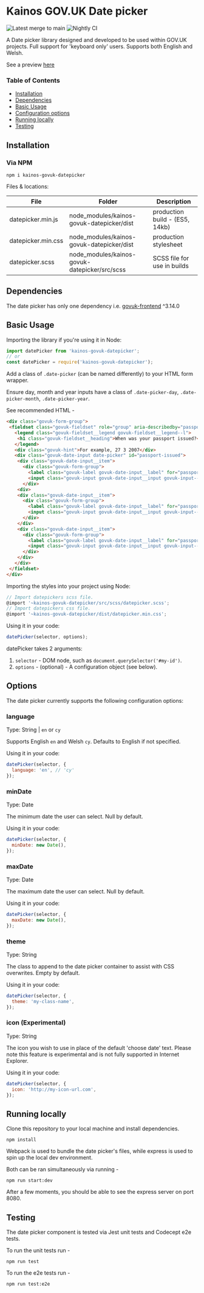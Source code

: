 # Kainos GOV.UK Date picker

![Latest merge to main](https://github.com/KainosSoftwareLtd/accessible-date-picker/actions/workflows/main-ci.yml/badge.svg)
![Nightly CI](https://github.com/KainosSoftwareLtd/accessible-date-picker/actions/workflows/nightly-ci.yml/badge.svg)

A Date picker library designed and developed to be used within GOV.UK projects. Full support for 'keyboard only' users. Supports both English and Welsh.

See a preview [here](https://still-headland-16463.herokuapp.com)

### Table of Contents

* [Installation](#installation)
* [Dependencies](#Dependencies)
* [Basic Usage](#basic-usage)
* [Configuration options](#options)
* [Running locally](#running-locally)
* [Testing](#testing)

## Installation

### Via NPM

```
npm i kainos-govuk-datepicker
```

Files & locations:

| File               | Folder                                        | Description                    |
|--------------------|-----------------------------------------------|--------------------------------|
| datepicker.min.js  | node_modules/kainos-govuk-datepicker/dist     | production build - (ES5, 14kb) |
| datepicker.min.css | node_modules/kainos-govuk-datepicker/dist     | production stylesheet          |
| datepicker.scss    | node_modules/kainos-govuk-datepicker/src/scss | SCSS file for use in builds    |

## Dependencies

The date picker has only one dependency i.e. [govuk-frontend](https://www.npmjs.com/package/govuk-frontend) ^3.14.0

## Basic Usage

Importing the library if you're using it in Node:
```javascript
import datePicker from 'kainos-govuk-datepicker';
// or
const datePicker = require('kainos-govuk-datepicker');
```

Add a class of `.date-picker` (can be named differently) to your HTML form wrapper.

Ensure day, month and year inputs have a class of `.date-picker-day`, `.date-picker-month`, `.date-picker-year`.

See recommended HTML -

```html
<div class="govuk-form-group">
 <fieldset class="govuk-fieldset" role="group" aria-describedby="passport-issued-hint">
   <legend class="govuk-fieldset__legend govuk-fieldset__legend--l">
    <h1 class="govuk-fieldset__heading">When was your passport issued?</h1>
   </legend>
   <div class="govuk-hint">For example, 27 3 2007</div>
   <div class="govuk-date-input date-picker" id="passport-issued">
    <div class="govuk-date-input__item">
      <div class="govuk-form-group">
        <label class="govuk-label govuk-date-input__label" for="passport-issued-day">Day</label>
        <input class="govuk-input govuk-date-input__input govuk-input--width-2 date-picker-day" id="passport-issued-day" name="passport-issued-day" type="text" pattern="[0-9]*" inputmode="numeric" />
      </div>
    <div>
    <div class="govuk-date-input__item">
      <div class="govuk-form-group">
        <label class="govuk-label govuk-date-input__label" for="passport-issued-month">Month</label>
        <input class="govuk-input govuk-date-input__input govuk-input--width-2 date-picker-month" id="passport-issued-month" name="passport-issued-month" type="text" pattern="[0-9]*" inputmode="numeric" />
      </div>
    </div>
    <div class="govuk-date-input__item">
      <div class="govuk-form-group">
        <label class="govuk-label govuk-date-input__label" for="passport-issued-year">year</label>
        <input class="govuk-input govuk-date-input__input govuk-input--width-4 date-picker-year" id="passport-issued-year" name="passport-issued-year" type="text" pattern="[0-9]*" inputmode="numeric" />
      </div>
    </div>
   </div>
 </fieldset>
</div>
```

Importing the styles into your project using Node:
```javascript
// Import datepickers scss file.
@import '~kainos-govuk-datepicker/src/scss/datepicker.scss';
// Import datepickers css file.
@import '~kainos-govuk-datepicker/dist/datepicker.min.css';
```

Using it in your code:
```javascript
datePicker(selector, options);
```

datePicker takes 2 arguments:

1. `selector` - DOM node, such as `document.querySelector('#my-id')`.
2. `options` - (optional) - A configuration object (see below).

## Options

The date picker currently supports the following configuration options:

### language

Type: String | `en` or `cy`

Supports English `en` and Welsh `cy`. Defaults to English if not specified.

Using it in your code:
```javascript
datePicker(selector, {
  language: 'en', // 'cy'
});
```

### minDate

Type: Date

The minimum date the user can select. Null by default.

Using it in your code:
```javascript
datePicker(selector, {
  minDate: new Date(),
});
```

### maxDate

Type: Date

The maximum date the user can select. Null by default.

Using it in your code:
```javascript
datePicker(selector, {
  maxDate: new Date(),
});
```

### theme

Type: String

The class to append to the date picker container to assist with CSS overwrites. Empty by default.

Using it in your code:
```javascript
datePicker(selector, {
  theme: 'my-class-name',
});
```

### icon (Experimental)

Type: String

The icon you wish to use in place of the default 'choose date' text. Please note this feature is experimental and is not fully supported in Internet Explorer.

Using it in your code:
```javascript
datePicker(selector, {
  icon: 'http://my-icon-url.com',
});
```

## Running locally

Clone this repository to your local machine and install dependencies.

```shell
npm install
```

Webpack is used to bundle the date picker's files, while express is used to spin up the local dev environment.

Both can be ran simultaneously via running -

```shell
npm run start:dev
```

After a few moments, you should be able to see the express server on port 8080.

## Testing

The date picker component is tested via Jest unit tests and Codecept e2e tests.

To run the unit tests run -

```shell
npm run test
```

To run the e2e tests run -

```shell
npm run test:e2e
```
